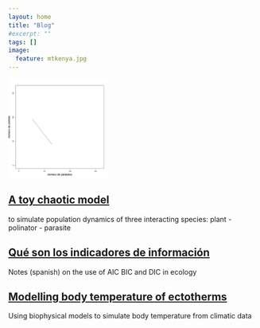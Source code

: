 ```yaml
---
layout: home
title: "Blog"
#excerpt: ""
tags: []
image:
  feature: mtkenya.jpg
---
```

<div class="tiles">
<div class="tie">
  <img src="/images/posts/attractor.gif" width=200px>
  <h2 class="post-title"><a href="{{site.baseurl}}posts/"> A toy chaotic model </a></h2>
  <p class="post-excerpt"> to simulate population dynamics of three interacting species: plant - polinator - parasite </p>
</div><!-- /.tile -->

<div class="tite">
  <h2 class="post-title"><a href="{{site.baseurl}}posts/"> Qué son los indicadores de información </a></h2>
  <p class="post-excerpt">Notes (spanish) on the use of AIC BIC and DIC in ecology </p>
</div><!-- /.tile -->

<div class="tite">
  <h2 class="post-title"><a href="{{site.baseurl}}posts/"> Modelling body temperature of ectotherms </a></h2>
  <p class="post-excerpt"> Using biophysical models to simulate body temperature from climatic data </p>
</div><!-- /.tile -->
